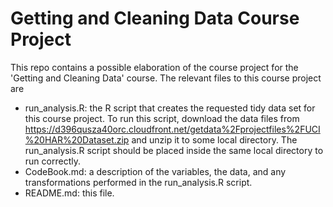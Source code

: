 # Getting and Cleaning Data Course Project

This repo contains a possible elaboration of the course project for the 'Getting and Cleaning Data' course. The relevant files to this course project are

* run_analysis.R: the R script that creates the requested tidy data set for this course project. To run this script, download the data files from https://d396qusza40orc.cloudfront.net/getdata%2Fprojectfiles%2FUCI%20HAR%20Dataset.zip and unzip it to some local directory. The run_analysis.R script should be placed inside the same local directory to run correctly.
* CodeBook.md: a description of the variables, the data, and any transformations performed in the run_analysis.R script.
* README.md: this file.